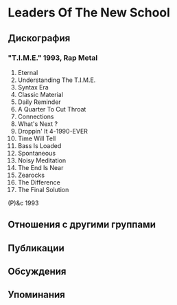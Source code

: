 # Leaders Of The New School



## Дискография

### "T.I.M.E." 1993, Rap Metal

1.  Eternal
2.  Understanding The T.I.M.E.
3.  Syntax Era
4.  Classic Material
5.  Daily Reminder
6.  A Quarter To Cut Throat
7.  Connections
8.  What's Next ?
9.  Droppin' It 4-1990-EVER
10.  Time Will Tell
11.  Bass Is Loaded
12.  Spontaneous
13.  Noisy Meditation
14.  The End Is Near
15.  Zearocks
16.  The Difference
17.  The Final Solution

(P)&c 1993


## Отношения с другими группами


## Публикации


## Обсуждения


## Упоминания

